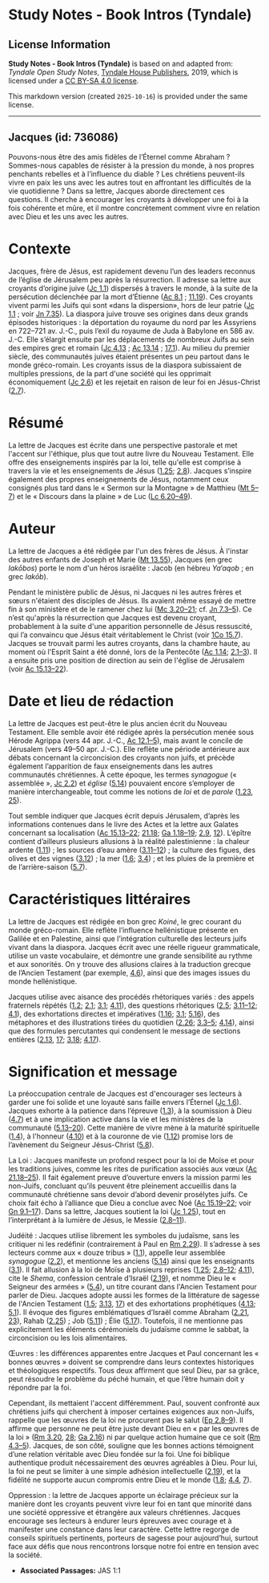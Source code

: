 # Study Notes - Book Intros (Tyndale)

## License Information

**Study Notes - Book Intros (Tyndale)** is based on and adapted from: _Tyndale Open Study Notes_, [Tyndale House Publishers](https://tyndaleopenresources.com/), 2019, which is licensed under a [CC BY-SA 4.0 license](https://creativecommons.org/licenses/by-sa/4.0/legalcode.en).

This markdown version (created `2025-10-16`) is provided under the same license.



--------------------------------

## Jacques (id: 736086)

Pouvons\-nous être des amis fidèles de l’Éternel comme Abraham ? Sommes\-nous capables de résister à la pression du monde, à nos propres penchants rebelles et à l’influence du diable ? Les chrétiens peuvent\-ils vivre en paix les uns avec les autres tout en affrontant les difficultés de la vie quotidienne ? Dans sa lettre, Jacques aborde directement ces questions. Il cherche à encourager les croyants à développer une foi à la fois cohérente et mûre, et il montre concrètement comment vivre en relation avec Dieu et les uns avec les autres.

Contexte
========

Jacques, frère de Jésus, est rapidement devenu l’un des leaders reconnus de l’église de Jérusalem peu après la résurrection. Il adresse sa lettre aux croyants d’origine juive ([Jc 1\.1](https://ref.ly/Jas1:1)) dispersés à travers le monde, à la suite de la persécution déclenchée par la mort d’Étienne ([Ac 8\.1](https://ref.ly/Acts8:1) ; [11\.19](https://ref.ly/Acts11:19)). Ces croyants vivent parmi les Juifs qui sont «dans la dispersion», hors de leur patrie ([Jc 1\.1](https://ref.ly/Jas1:1) ; voir [Jn 7\.35](https://ref.ly/John7:35)). La diaspora juive trouve ses origines dans deux grands épisodes historiques : la déportation du royaume du nord par les Assyriens en 722–721 av. J.\-C., puis l’exil du royaume de Juda à Babylone en 586 av. J.\-C. Elle s’élargit ensuite par les déplacements de nombreux Juifs au sein des empires grec et romain ([Jc 4\.13](https://ref.ly/Jas4:13) ; [Ac 13\.14](https://ref.ly/Acts13:14) ; [17\.1](https://ref.ly/Acts17:1)). Au milieu du premier siècle, des communautés juives étaient présentes un peu partout dans le monde gréco\-romain. Les croyants issus de la diaspora subissaient de multiples pressions, de la part d'une société qui les opprimait économiquement ([Jc 2\.6](https://ref.ly/Jas2:6)) et les rejetait en raison de leur foi en Jésus\-Christ ([2\.7](https://ref.ly/Jas2:7)).

Résumé
======

La lettre de Jacques est écrite dans une perspective pastorale et met l'accent sur l'éthique, plus que tout autre livre du Nouveau Testament. Elle offre des enseignements inspirés par la loi, telle qu'elle est comprise à travers la vie et les enseignements de Jésus ([1\.25](https://ref.ly/Jas1:25); [2\.8](https://ref.ly/Jas2:8)). Jacques s’inspire également des propres enseignements de Jésus, notamment ceux consignés plus tard dans le « Sermon sur la Montagne » de Matthieu ([Mt 5–7](https://ref.ly/Matt5:1-Matt7:29)) et le « Discours dans la plaine » de Luc ([Lc 6\.20–49](https://ref.ly/Luke6:20-Luke6:49)).

Auteur
======

La lettre de Jacques a été rédigée par l'un des frères de Jésus. À l'instar des autres enfants de Joseph et Marie ([Mt 13\.55](https://ref.ly/Matt13:55)), Jacques (en grec *Iakōbos*) porte le nom d'un héros israélite : Jacob (en hébreu *Ya‘aqob* ; en grec *Iakōb*).

Pendant le ministère public de Jésus, ni Jacques ni les autres frères et sœurs n'étaient des disciples de Jésus. Ils avaient même essayé de mettre fin à son ministère et de le ramener chez lui ([Mc 3\.20–21](https://ref.ly/Mark3:20-Mark3:21); cf. [Jn 7\.3–5](https://ref.ly/John7:3-John7:5)). Ce n’est qu'après la résurrection que Jacques est devenu croyant, probablement à la suite d'une apparition personnelle de Jésus ressuscité, qui l’a convaincu que Jésus était véritablement le Christ (voir [1Co 15\.7](https://ref.ly/1Cor15:7)). Jacques se trouvait parmi les autres croyants, dans la chambre haute, au moment où l'Esprit Saint a été donné, lors de la Pentecôte ([Ac 1\.14](https://ref.ly/Acts1:14); [2\.1–3](https://ref.ly/Acts2:1-Acts2:3)). Il a ensuite pris une position de direction au sein de l'église de Jérusalem (voir [Ac 15\.13–22](https://ref.ly/Acts15:13-Acts15:22)).

Date et lieu de rédaction
=========================

La lettre de Jacques est peut\-être le plus ancien écrit du Nouveau Testament. Elle semble avoir été rédigée après la persécution menée sous Hérode Agrippa (vers 44 apr. J.\-C., [Ac 12\.1–5](https://ref.ly/Acts12:1-Acts12:5)), mais avant le concile de Jérusalem (vers 49–50 apr. J.\-C.). Elle reflète une période antérieure aux débats concernant la circoncision des croyants non juifs, et précède également l’apparition de faux enseignements dans les autres communautés chrétiennes. À cette époque, les termes *synagogue* (« assemblée », [Jc 2\.2](https://ref.ly/Jas2:2)) et *église* ([5\.14](https://ref.ly/Jas5:14)) pouvaient encore s’employer de manière interchangeable, tout comme les notions de *loi* et de *parole* ([1\.23](https://ref.ly/Jas1:23), [25](https://ref.ly/Jas1:25)).

Tout semble indiquer que Jacques écrit depuis Jérusalem, d’après les informations contenues dans le livre des Actes et la lettre aux Galates concernant sa localisation ([Ac 15\.13–22](https://ref.ly/Acts15:13-Acts15:22); [21\.18](https://ref.ly/Acts21:18); [Ga 1\.18–19](https://ref.ly/Gal1:18-Gal1:19); [2\.9](https://ref.ly/Gal2:9), [12](https://ref.ly/Gal2:12)). L’épître contient d’ailleurs plusieurs allusions à la réalité palestinienne : la chaleur ardente ([1\.11](https://ref.ly/Jas1:11)) ; les sources d’eau amère ([3\.11–12](https://ref.ly/Jas3:11-Jas3:12)) ; la culture des figues, des olives et des vignes ([3\.12](https://ref.ly/Jas3:12)) ; la mer ([1\.6](https://ref.ly/Jas1:6); [3\.4](https://ref.ly/Jas3:4)) ; et les pluies de la première et de l’arrière\-saison ([5\.7](https://ref.ly/Jas5:7)).

Caractéristiques littéraires
============================

La lettre de Jacques est rédigée en bon grec *Koiné*, le grec courant du monde gréco\-romain. Elle reflète l’influence hellénistique présente en Galilée et en Palestine, ainsi que l’intégration culturelle des lecteurs juifs vivant dans la diaspora. Jacques écrit avec une réelle rigueur grammaticale, utilise un vaste vocabulaire, et démontre une grande sensibilité au rythme et aux sonorités. On y trouve des allusions claires à la traduction grecque de l’Ancien Testament (par exemple, [4\.6](https://ref.ly/Jas4:6)), ainsi que des images issues du monde hellénistique.

Jacques utilise avec aisance des procédés rhétoriques variés : des appels fraternels répétés ([1\.2](https://ref.ly/Jas1:2); [2\.1](https://ref.ly/Jas2:1); [3\.1](https://ref.ly/Jas3:1); [4\.11](https://ref.ly/Jas4:11)), des questions rhétoriques ([2\.5](https://ref.ly/Jas2:5); [3\.11–12](https://ref.ly/Jas3:11-Jas3:12); [4\.1](https://ref.ly/Jas4:1)), des exhortations directes et impératives ([1\.16](https://ref.ly/Jas1:16); [3\.1](https://ref.ly/Jas3:1); [5\.16](https://ref.ly/Jas5:16)), des métaphores et des illustrations tirées du quotidien ([2\.26](https://ref.ly/Jas2:26); [3\.3–5](https://ref.ly/Jas3:3-Jas3:5); [4\.14](https://ref.ly/Jas4:14)), ainsi que des formules percutantes qui condensent le message de sections entières ([2\.13](https://ref.ly/Jas2:13), [17](https://ref.ly/Jas2:17); [3\.18](https://ref.ly/Jas3:18); [4\.17](https://ref.ly/Jas4:17)).

Signification et message
========================

La préoccupation centrale de Jacques est d'encourager ses lecteurs à garder une foi solide et une loyauté sans faille envers l’Éternel ([Jc 1\.6](https://ref.ly/Jas1:6)). Jacques exhorte à la patience dans l’épreuve ([1\.3](https://ref.ly/Jas1:3)), à la soumission à Dieu ([4\.7](https://ref.ly/Jas4:7)) et à une implication active dans la vie et les ministères de la communauté ([5\.13–20](https://ref.ly/Jas5:13-Jas5:20)). Cette manière de vivre mène à la maturité spirituelle ([1\.4](https://ref.ly/Jas1:4)), à l'honneur ([4\.10](https://ref.ly/Jas4:10)) et à la couronne de vie ([1\.12](https://ref.ly/Jas1:12)) promise lors de l’avènement du Seigneur Jésus\-Christ ([5\.8](https://ref.ly/Jas5:8)).

La Loi : Jacques manifeste un profond respect pour la loi de Moïse et pour les traditions juives, comme les rites de purification associés aux vœux ([Ac 21\.18–25](https://ref.ly/Acts21:18-Acts21:25)). Il fait également preuve d’ouverture envers la mission parmi les non\-Juifs, concluant qu’ils peuvent être pleinement accueillis dans la communauté chrétienne sans devoir d’abord devenir prosélytes juifs. Ce choix fait écho à l’alliance que Dieu a conclue avec Noé ([Ac 15\.19–22](https://ref.ly/Acts15:19-Acts15:22); voir [Gn 9\.1–17](https://ref.ly/Gen9:1-Gen9:17)). Dans sa lettre, Jacques soutient la loi ([Jc 1\.25](https://ref.ly/Jas1:25)), tout en l’interprétant à la lumière de Jésus, le Messie ([2\.8–11](https://ref.ly/Jas2:8-Jas2:11)).

Judéité : Jacques utilise librement les symboles du judaïsme, sans les critiquer ni les redéfinir (contrairement à Paul en [Rm 2\.29](https://ref.ly/Rom2:29)). Il s’adresse à ses lecteurs comme aux « douze tribus » ([1\.1](https://ref.ly/Jas1:1)), appelle leur assemblée *synagogue* ([2\.2](https://ref.ly/Jas2:2)), et mentionne les anciens ([5\.14](https://ref.ly/Jas5:14)) ainsi que les enseignants ([3\.1](https://ref.ly/Jas3:1)). Il fait allusion à la loi de Moïse à plusieurs reprises ([1\.25](https://ref.ly/Jas1:25); [2\.8–12](https://ref.ly/Jas2:8-Jas2:12); [4\.11](https://ref.ly/Jas4:11)), cite le *Shema*, confession centrale d’Israël ([2\.19](https://ref.ly/Jas2:19)), et nomme Dieu le « Seigneur des armées » ([5\.4](https://ref.ly/Jas5:4)), un titre courant dans l'Ancien Testament pour parler de Dieu. Jacques adopte aussi les formes de la littérature de sagesse de l'Ancien Testament ([1\.5](https://ref.ly/Jas1:5); [3\.13](https://ref.ly/Jas3:13), [17](https://ref.ly/Jas3:17)) et des exhortations prophétiques ([4\.13](https://ref.ly/Jas4:13); [5\.1](https://ref.ly/Jas5:1)). Il évoque des figures emblématiques d’Israël comme Abraham ([2\.21](https://ref.ly/Jas2:21), [23](https://ref.ly/Jas2:23)), Rahab ([2\.25](https://ref.ly/Jas2:25)) ; Job ([5\.11](https://ref.ly/Jas5:11)) ; Élie ([5\.17](https://ref.ly/Jas5:17)). Toutefois, il ne mentionne pas explicitement les éléments cérémoniels du judaïsme comme le sabbat, la circoncision ou les lois alimentaires.

Œuvres : les différences apparentes entre Jacques et Paul concernant les « bonnes œuvres » doivent se comprendre dans leurs contextes historiques et théologiques respectifs. Tous deux affirment que seul Dieu, par sa grâce, peut résoudre le problème du péché humain, et que l’être humain doit y répondre par la foi. 

Cependant, ils mettaient l'accent différemment. Paul, souvent confronté aux chrétiens juifs qui cherchent à imposer certaines exigences aux non\-Juifs, rappelle que les œuvres de la loi ne procurent pas le salut ([Ep 2\.8–9](https://ref.ly/Eph2:8-Eph2:9)). Il affirme que personne ne peut être juste devant Dieu en « par les œuvres de la loi » ([Rm 3\.20](https://ref.ly/Rom3:20), [28](https://ref.ly/Rom3:28); [Ga 2\.16](https://ref.ly/Gal2:16)) ni par quelque action humaine que ce soit ([Rm 4\.3–5](https://ref.ly/Rom4:3-Rom4:5)). Jacques, de son côté, souligne que les bonnes actions témoignent d’une relation véritable avec Dieu fondée sur la foi. Une foi biblique authentique produit nécessairement des œuvres agréables à Dieu. Pour lui, la foi ne peut se limiter à une simple adhésion intellectuelle ([2\.19](https://ref.ly/Jas2:19)), et la fidélité ne supporte aucun compromis entre Dieu et le monde ([1\.8](https://ref.ly/Jas1:8); [4\.4](https://ref.ly/Jas4:4), [7](https://ref.ly/Jas4:7)).

Oppression : la lettre de Jacques apporte un éclairage précieux sur la manière dont les croyants peuvent vivre leur foi en tant que minorité dans une société oppressive et étrangère aux valeurs chrétiennes. Jacques encourage ses lecteurs à endurer leurs épreuves avec courage et à manifester une constance dans leur caractère. Cette lettre regorge de conseils spirituels pertinents, porteurs de sagesse pour aujourd’hui, surtout face aux défis que nous rencontrons lorsque notre foi entre en tension avec la société.

* **Associated Passages:** JAS 1:1

